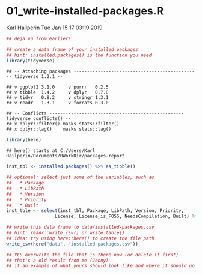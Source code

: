 01\_write-installed-packages.R
================
Karl Hailperin
Tue Jan 15 17:03:19 2019

``` r
## deja vu from earlier!

## create a data frame of your installed packages
## hint: installed.packages() is the function you need
library(tidyverse)
```

    ## -- Attaching packages ----------------------------------------------- tidyverse 1.2.1 --

    ## v ggplot2 3.1.0     v purrr   0.2.5
    ## v tibble  1.4.2     v dplyr   0.7.8
    ## v tidyr   0.8.2     v stringr 1.3.1
    ## v readr   1.3.1     v forcats 0.3.0

    ## -- Conflicts -------------------------------------------------- tidyverse_conflicts() --
    ## x dplyr::filter() masks stats::filter()
    ## x dplyr::lag()    masks stats::lag()

``` r
library(here)
```

    ## here() starts at C:/Users/Karl Hailperin/Documents/RWorkDir/packages-report

``` r
inst_tbl <- installed.packages() %>% as_tibble()

## optional: select just some of the variables, such as
##   * Package
##   * LibPath
##   * Version
##   * Priority
##   * Built
inst_tble <- select(inst_tbl, Package, LibPath, Version, Priority,
                  License, License_is_FOSS, NeedsCompilation, Built) %>%

## write this data frame to data/installed-packages.csv
## hint: readr::write_csv() or write.table()
## idea: try using here::here() to create the file path
write_csv(here("data", "installed-packages.csv"))

## YES overwrite the file that is there now (or delete it first)
## that's a old result from me (Jenny)
## it an example of what yours should look like and where it should go
```
